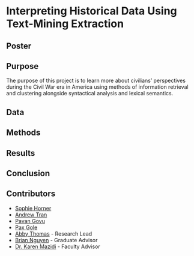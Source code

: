 # Interpreting Historical Data Using Text-Mining Extraction

## Poster

## Purpose
The purpose of this project is to learn more about civilians’ perspectives during the Civil War era in America using methods of information retrieval and clustering alongside syntactical analysis and lexical semantics.

## Data

## Methods

## Results

## Conclusion

## Contributors

- [Sophie Horner](https://github.com/hornersc)
- [Andrew Tran](https://github.com/nartmobile)
- [Pavan Govu](https://github.com/pavangovu)
- [Pax Gole](https://github.com/paxgole)
- [Abby Thomas](https://github.com/thomasabigail) - Research Lead
- [Brian Nguyen](https://github.com/briannoogin) - Graduate Advisor
- [Dr. Karen Mazidi](https://github.com/kjmazidi) - Faculty Advisor
